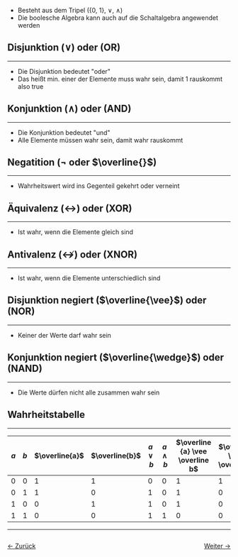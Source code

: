 - Besteht aus dem Tripel ({0, 1}, $\vee$, $\wedge$)
- Die boolesche Algebra kann auch auf die Schaltalgebra angewendet werden

## Disjunktion ($\vee$) oder (OR)
---
- Die Disjunktion bedeutet "oder"
- Das heißt min. einer der Elemente muss wahr sein, damit 1 rauskommt also true

## Konjunktion ($\wedge$) oder (AND)
---
- Die Konjunktion bedeutet "und"
- Alle Elemente müssen wahr sein, damit wahr rauskommt

## Negatition (¬ oder $\overline{}$)
---
- Wahrheitswert wird ins Gegenteil gekehrt oder verneint

## Äquivalenz ($\leftrightarrow$) oder (XOR)
---
- Ist wahr, wenn die Elemente gleich sind

## Antivalenz ($\nleftrightarrow$) oder (XNOR)
---
- Ist wahr, wenn die Elemente unterschiedlich sind

## Disjunktion negiert ($\overline{\vee}$) oder (NOR)
---
- Keiner der Werte darf wahr sein

## Konjunktion negiert ($\overline{\wedge}$) oder (NAND)
---
- Die Werte dürfen nicht alle zusammen wahr sein

## Wahrheitstabelle
---

| $a$ | $b$ | $\overline{a}$ | $\overline{b}$ | $a \vee b$ | $a \wedge b$ | $\overline {a} \vee \overline b$ | $\overline{a} \wedge \overline{b}$ | $a \leftrightarrow b$ | $a \nleftrightarrow b$ | $a \overline {\vee} b$ | $a \overline{\wedge} b$ |
| --- | --- | -------------- | -------------- | ---------- | ------------ | -------------------------------- | ---------------------------------- | --------------------- | ---------------------- | ---------------------- | ----------------------- |
| 0   | 0   | 1              | 1              | 0          | 0            | 1                                | 1                                  | 1                     | 0                      | 1                      | 1                       |
| 0   | 1   | 1              | 0              | 1          | 0            | 1                                | 0                                  | 0                     | 1                      | 0                      | 1                       |
| 1   | 0   | 0              | 1              | 1          | 0            | 1                                | 0                                  | 0                     | 1                      | 0                      | 1                       |
| 1   | 1   | 0              | 0              | 1          | 1            | 0                                | 0                                  | 1                     | 0                      | 0                      | 0                       |

<hr>

<div style="display: flex; justify-content: space-between;">

  <a href="Grundlegende Regeln">← Zurück</a>

  <a href="Schaltalgebra">Weiter →</a>

</div>